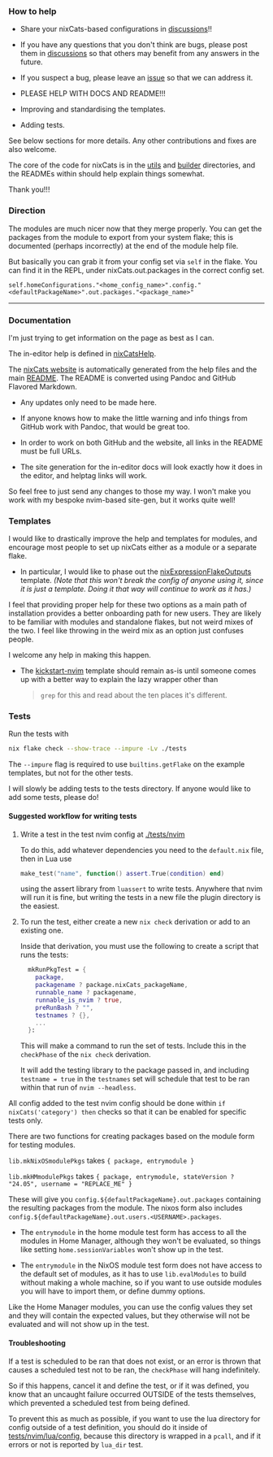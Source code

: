 ### How to help

- Share your nixCats-based configurations in [discussions](https://github.com/BirdeeHub/nixCats-nvim/discussions)!!

- If you have any questions that you don't think are bugs, please post them in [discussions](https://github.com/BirdeeHub/nixCats-nvim/discussions) so that others may benefit from any answers in the future.

- If you suspect a bug, please leave an [issue](https://github.com/BirdeeHub/nixCats-nvim/issues) so that we can address it.

- PLEASE HELP WITH DOCS AND README!!!

- Improving and standardising the templates.

- Adding tests.

See below sections for more details.
Any other contributions and fixes are also welcome.

The core of the code for nixCats is in the [utils](./utils) and [builder](./builder) directories,
and the READMEs within should help explain things somewhat.

Thank you!!!

### Direction

The modules are much nicer now that they merge properly.
You can get the packages from the module to export from your system flake;
this is documented (perhaps incorrectly) at the end of the module help file.

But basically you can grab it from your config set via `self` in the flake.
You can find it in the REPL, under nixCats.out.packages in the correct config set.
```
self.homeConfigurations."<home_config_name>".config."<defaultPackageName>".out.packages."<package_name>"
```

---

### Documentation

I'm just trying to get information on the page as best as I can.

The in-editor help is defined in [nixCatsHelp](./nixCatsHelp).

The [nixCats website](https://nixcats.org) is automatically generated from the help files and the main [README](./README.md).
The README is converted using Pandoc and GitHub Flavored Markdown.

- Any updates only need to be made here.

- If anyone knows how to make the little warning and info things from GitHub work with Pandoc, that would be great too.

- In order to work on both GitHub and the website, all links in the README must be full URLs.

- The site generation for the in-editor docs will look exactly how it does in the editor,
and helptag links will work.

So feel free to just send any changes to those my way.
I won't make you work with my bespoke nvim-based site-gen, but it works quite well!

### Templates

I would like to drastically improve the help and templates for modules,
and encourage most people to set up nixCats either as a module or a separate flake.

- In particular, I would like to phase out the [nixExpressionFlakeOutputs](./templates/nixExpressionFlakeOutputs) template.
  *(Note that this won't break the config of anyone using it, since it is just a template.
  Doing it that way will continue to work as it has.)*

I feel that providing proper help for these two options as a main path of installation
provides a better onboarding path for new users.
They are likely to be familiar with modules
and standalone flakes, but not weird mixes of the two.
I feel like throwing in the weird mix as an option just confuses people.

I welcome any help in making this happen.

- The [kickstart-nvim](./templates/kickstart-nvim) template should remain as-is until someone comes up with a better way to explain the lazy wrapper other than
  > `grep` for this and read about the ten places it's different.

### Tests

Run the tests with
```sh
nix flake check --show-trace --impure -Lv ./tests
```

The `--impure` flag is required to use `builtins.getFlake` on the example templates, but not for the other tests.

I will slowly be adding tests to the tests directory.
If anyone would like to add some tests, please do!

#### Suggested workflow for writing tests

1. Write a test in the test nvim config at [./tests/nvim](./tests/nvim)

   To do this, add whatever dependencies you need to the `default.nix` file,
   then in Lua use
   ```lua
   make_test("name", function() assert.True(condition) end)
   ```
   using the assert library from `luassert` to write tests.
   Anywhere that nvim will run it is fine, but writing the tests in
   a new file the plugin directory is the easiest.

2. To run the test, either create a new `nix check` derivation or add to an existing one.

   Inside that derivation, you must use the following to create a script that runs the tests:

   ```nix
     mkRunPkgTest = {
       package,
       packagename ? package.nixCats_packageName,
       runnable_name ? packagename,
       runnable_is_nvim ? true,
       preRunBash ? "",
       testnames ? {},
       ...
     }:
   ```
   This will make a command to run the set of tests.
   Include this in the `checkPhase` of the `nix check` derivation.

   It will add the testing library to the package passed in,
   and including `testname = true` in the `testnames` set will schedule that
   test to be ran within that run of `nvim --headless`.

All config added to the test nvim config should be done within `if nixCats('category') then`
checks so that it can be enabled for specific tests only.

There are two functions for creating packages based on the module form for testing modules.

`lib.mkNixOSmodulePkgs` takes `{ package, entrymodule }`

`lib.mkHMmodulePkgs` takes `{ package, entrymodule, stateVersion ? "24.05", username = "REPLACE_ME" }`

These will give you `config.${defaultPackageName}.out.packages` containing the resulting packages from the module.
The nixos form also includes `config.${defaultPackageName}.out.users.<USERNAME>.packages`.

- The `entrymodule` in the home module test form has access to all the modules in Home Manager,
although they won't be evaluated, so things like setting `home.sessionVariables` won't show up in the test.

- The `entrymodule` in the NixOS module test form does not have access to the default set of modules,
as it has to use `lib.evalModules` to build without making a whole machine,
so if you want to use outside modules you will have to import them, or define dummy options.

Like the Home Manager modules, you can use the config values they set and they will contain the expected values,
but they otherwise will not be evaluated and will not show up in the test.

#### Troubleshooting

If a test is scheduled to be ran that does not exist,
or an error is thrown that causes a scheduled test not to be ran,
the `checkPhase` will hang indefinitely.

So if this happens, cancel it and define the test, or if it was defined,
you know that an uncaught failure occurred OUTSIDE of the tests themselves,
which prevented a scheduled test from being defined.

To prevent this as much as possible, if you want to use the lua directory for config outside of a test definition,
you should do it inside of [tests/nvim/lua/config](./tests/nvim/lua/config), because this directory is wrapped
in a `pcall`, and if it errors or not is reported by `lua_dir` test.
